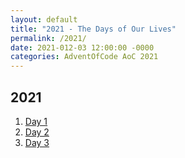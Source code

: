 ```yaml
---
layout: default
title: "2021 - The Days of Our Lives"
permalink: /2021/
date: 2021-012-03 12:00:00 -0000
categories: AdventOfCode AoC 2021
---
```


## 2021
1. [Day 1](https://aaronlael.github.io/2021/day1/)
2. [Day 2](https://aaronlael.github.io/2021/day2/)
3. [Day 3](https://aaronlael.github.io/2021/day3/)
